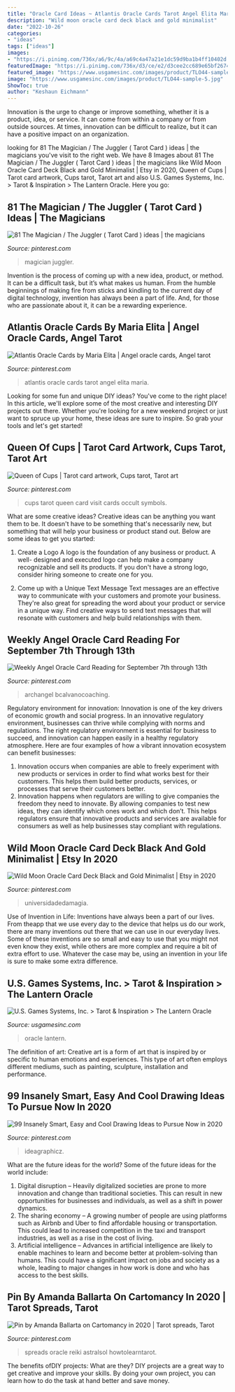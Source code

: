 ```yaml
---
title: "Oracle Card Ideas ~ Atlantis Oracle Cards Tarot Angel Elita Maria"
description: "Wild moon oracle card deck black and gold minimalist"
date: "2022-10-26"
categories:
- "ideas"
tags: ["ideas"]
images:
- "https://i.pinimg.com/736x/a6/9c/4a/a69c4a47a21e1dc59d9ba1b4ff10402d.jpg"
featuredImage: "https://i.pinimg.com/736x/d3/ce/e2/d3cee2cc689e65bf267463e67470973a.jpg"
featured_image: "https://www.usgamesinc.com/images/product/TLO44-sample-5.jpg"
image: "https://www.usgamesinc.com/images/product/TLO44-sample-5.jpg"
ShowToc: true
author: "Keshaun Eichmann"
---
```



Innovation is the urge to change or improve something, whether it is a product, idea, or service. It can come from within a company or from outside sources. At times, innovation can be difficult to realize, but it can have a positive impact on an organization.

	

		
looking for 81 The Magician / The Juggler ( Tarot Card ) ideas | the magicians you've visit to the right web. We have 8 Images about 81 The Magician / The Juggler ( Tarot Card ) ideas | the magicians like Wild Moon Oracle Card Deck Black and Gold Minimalist | Etsy in 2020, Queen of Cups | Tarot card artwork, Cups tarot, Tarot art and also U.S. Games Systems, Inc. &gt; Tarot &amp; Inspiration &gt; The Lantern Oracle. Here you go:
		
    
## 81 The Magician / The Juggler ( Tarot Card ) Ideas | The Magicians

<img loading=lazy src="https://i.pinimg.com/474x/10/3c/e9/103ce9fd611037d414e468beaf33b1e3--card-tattoo-the-magicians.jpg" onerror="this.onerror=null;this.src='https://tse3.mm.bing.net/th?id=OIP.59fOaxBS_zft8jJDtnEINgAAAA&amp;pid=15.1';" alt="81 The Magician / The Juggler ( Tarot Card ) ideas | the magicians">

_Source: pinterest.com_

>magician juggler. 

	

Invention is the process of coming up with a new idea, product, or method. It can be a difficult task, but it’s what makes us human. From the humble beginnings of making fire from sticks and kindling to the current day of digital technology, invention has always been a part of life. And, for those who are passionate about it, it can be a rewarding experience.

    
## Atlantis Oracle Cards By Maria Elita | Angel Oracle Cards, Angel Tarot

<img loading=lazy src="https://i.pinimg.com/originals/fd/fd/4e/fdfd4e6d687e8cab63c995a107c1d4e9.jpg" onerror="this.onerror=null;this.src='https://tse1.mm.bing.net/th?id=OIP.ZFSZ7hk3QFF96ZiX2mDihgHaLE&amp;pid=15.1';" alt="Atlantis Oracle Cards by Maria Elita | Angel oracle cards, Angel tarot">

_Source: pinterest.com_

>atlantis oracle cards tarot angel elita maria. 

	

Looking for some fun and unique DIY ideas? You've come to the right place! In this article, we'll explore some of the most creative and interesting DIY projects out there. Whether you're looking for a new weekend project or just want to spruce up your home, these ideas are sure to inspire. So grab your tools and let's get started!

    
## Queen Of Cups | Tarot Card Artwork, Cups Tarot, Tarot Art

<img loading=lazy src="https://i.pinimg.com/originals/30/42/66/304266be52fc652e9668238ddb09734f.jpg" onerror="this.onerror=null;this.src='https://tse2.mm.bing.net/th?id=OIP.blHd-bV35asJE6i15RmLNgAAAA&amp;pid=15.1';" alt="Queen of Cups | Tarot card artwork, Cups tarot, Tarot art">

_Source: pinterest.com_

>cups tarot queen card visit cards occult symbols. 

	

What are some creative ideas?
Creative ideas can be anything you want them to be. It doesn't have to be something that's necessarily new, but something that will help your business or product stand out. Below are some ideas to get you started:
1. Create a Logo
A logo is the foundation of any business or product. A well- designed and executed logo can help make a company recognizable and sell its products. If you don't have a strong logo, consider hiring someone to create one for you.

2. Come up with a Unique Text Message
Text messages are an effective way to communicate with your customers and promote your business. They're also great for spreading the word about your product or service in a unique way. Find creative ways to send text messages that will resonate with customers and help build relationships with them.


    
## Weekly Angel Oracle Card Reading For September 7th Through 13th

<img loading=lazy src="https://i.pinimg.com/originals/04/33/9b/04339b43f0653f0cba91d1c86c50fa05.jpg" onerror="this.onerror=null;this.src='https://tse3.mm.bing.net/th?id=OIP.-uEEd7wDyH-2kllyDgNqnwHaNK&amp;pid=15.1';" alt="Weekly Angel Oracle Card Reading for September 7th through 13th">

_Source: pinterest.com_

>archangel bcalvanocoaching. 

	

Regulatory environment for innovation:
Innovation is one of the key drivers of economic growth and social progress. In an innovative regulatory environment, businesses can thrive while complying with norms and regulations. The right regulatory environment is essential for business to succeed, and innovation can happen easily in a healthy regulatory atmosphere. Here are four examples of how a vibrant innovation ecosystem can benefit businesses: 
1) Innovation occurs when companies are able to freely experiment with new products or services in order to find what works best for their customers. This helps them build better products, services, or processes that serve their customers better.
2) Innovation happens when regulators are willing to give companies the freedom they need to innovate. By allowing companies to test new ideas, they can identify which ones work and which don’t. This helps regulators ensure that innovative products and services are available for consumers as well as help businesses stay compliant with regulations.

    
## Wild Moon Oracle Card Deck Black And Gold Minimalist | Etsy In 2020

<img loading=lazy src="https://i.pinimg.com/736x/45/c6/95/45c695582159866b91ed98cdfce98107.jpg" onerror="this.onerror=null;this.src='https://tse4.mm.bing.net/th?id=OIP.WP53LEfLKFpGFejpKxAIFQHaHc&amp;pid=15.1';" alt="Wild Moon Oracle Card Deck Black and Gold Minimalist | Etsy in 2020">

_Source: pinterest.com_

>universidadedamagia. 

	

Use of Invention in Life:
Inventions have always been a part of our lives. From theapp that we use every day to the device that helps us do our work, there are many inventions out there that we can use in our everyday lives. Some of these inventions are so small and easy to use that you might not even know they exist, while others are more complex and require a bit of extra effort to use. Whatever the case may be, using an invention in your life is sure to make some extra difference.

    
## U.S. Games Systems, Inc. &gt; Tarot &amp; Inspiration &gt; The Lantern Oracle

<img loading=lazy src="https://www.usgamesinc.com/images/product/TLO44-sample-5.jpg" onerror="this.onerror=null;this.src='https://tse1.mm.bing.net/th?id=OIP.81-R4ZNyzw4Aypx_6j9_gAHaK2&amp;pid=15.1';" alt="U.S. Games Systems, Inc. &gt; Tarot &amp; Inspiration &gt; The Lantern Oracle">

_Source: usgamesinc.com_

>oracle lantern. 

	

The definition of art:
Creative art is a form of art that is inspired by or specific to human emotions and experiences. This type of art often employs different mediums, such as painting, sculpture, installation and performance.

    
## 99 Insanely Smart, Easy And Cool Drawing Ideas To Pursue Now In 2020

<img loading=lazy src="https://i.pinimg.com/736x/a6/9c/4a/a69c4a47a21e1dc59d9ba1b4ff10402d.jpg" onerror="this.onerror=null;this.src='https://tse2.mm.bing.net/th?id=OIP.yuCJ3c4ZKWgAV9Ytgf7aAAHaRW&amp;pid=15.1';" alt="99 Insanely Smart, Easy and Cool Drawing Ideas to Pursue Now in 2020">

_Source: pinterest.com_

>ideagraphicz. 

	

What are the future ideas for the world?
Some of the future ideas for the world include:
1. Digital disruption – Heavily digitalized societies are prone to more innovation and change than traditional societies. This can result in new opportunities for businesses and individuals, as well as a shift in power dynamics.
2. The sharing economy – A growing number of people are using platforms such as Airbnb and Uber to find affordable housing or transportation. This could lead to increased competition in the taxi and transport industries, as well as a rise in the cost of living.
3. Artificial intelligence – Advances in artificial intelligence are likely to enable machines to learn and become better at problem-solving than humans. This could have a significant impact on jobs and society as a whole, leading to major changes in how work is done and who has access to the best skills.

    
## Pin By Amanda Ballarta On Cartomancy In 2020 | Tarot Spreads, Tarot

<img loading=lazy src="https://i.pinimg.com/736x/d3/ce/e2/d3cee2cc689e65bf267463e67470973a.jpg" onerror="this.onerror=null;this.src='https://tse4.mm.bing.net/th?id=OIP.RewYSpxOE8_TLTTIQDuxSgHaLH&amp;pid=15.1';" alt="Pin by Amanda Ballarta on Cartomancy in 2020 | Tarot spreads, Tarot">

_Source: pinterest.com_

>spreads oracle reiki astralsol howtolearntarot. 

	

The benefits ofDIY projects: What are they?
DIY projects are a great way to get creative and improve your skills. By doing your own project, you can learn how to do the task at hand better and save money.

